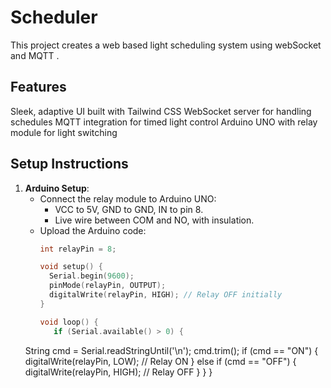 # Scheduler
This project creates a web based light scheduling system using webSocket and MQTT .

## Features
Sleek, adaptive UI built with Tailwind CSS
WebSocket server for handling schedules
MQTT integration for timed light control
Arduino UNO with relay module for light switching

## Setup Instructions
1. **Arduino Setup**:
   - Connect the relay module to Arduino UNO:
     - VCC to 5V, GND to GND, IN to pin 8.
     - Live wire between COM and NO, with insulation.
   - Upload the Arduino code:
     ```cpp
     int relayPin = 8;

     void setup() {
       Serial.begin(9600);
       pinMode(relayPin, OUTPUT);
       digitalWrite(relayPin, HIGH); // Relay OFF initially
     }

     void loop() {
        if (Serial.available() > 0) {
    String cmd = Serial.readStringUntil('\n');
    cmd.trim();
    if (cmd == "ON") {
      digitalWrite(relayPin, LOW); // Relay ON
    } else if (cmd == "OFF") {
      digitalWrite(relayPin, HIGH); // Relay OFF
    }
  }
     }
